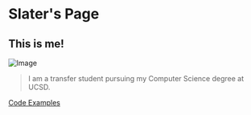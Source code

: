 # Slater's Page

## **This is me!**

![Image](IMG_8827.jpg)

> I am a transfer student pursuing my Computer Science degree at UCSD.

[Code Examples](code.md)
